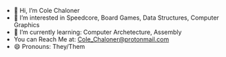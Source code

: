 - 👋 Hi, I’m Cole Chaloner
- 👀 I’m interested in Speedcore, Board Games, Data Structures, Computer Graphics
- 🌱 I’m currently learning: Computer Archetecture, Assembly
- You can Reach Me at: Cole_Chaloner@protonmail.com
- 😄 Pronouns: They/Them

<!---
coocoo6666/coocoo6666 is a ✨ special ✨ repository because its `README.md` (this file) appears on your GitHub profile.
You can click the Preview link to take a look at your changes.
--->
